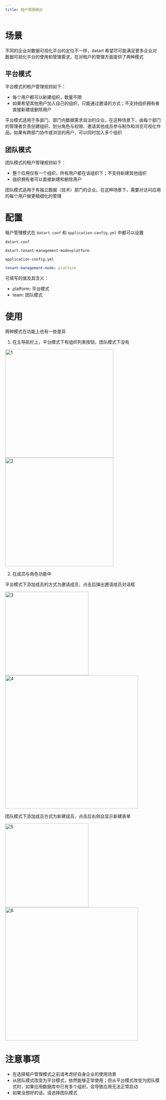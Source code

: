 ```yaml
---
title: 租户管理模式
---
```


# 场景

不同的企业对数据可视化平台的定位不一样，datart 希望尽可能满足更多企业对数据可视化平台的使用和管理需求，在对租户的管理方面提供了两种模式

## 平台模式

平台模式的租户管理规则如下：

- 每个用户都可以新建组织，数量不限
- 如果希望其他用户加入自己的组织，只能通过邀请的方式；不支持组织拥有者直接新建或删除用户

平台模式适用于多部门、部门内数据需求自治的企业。在这种场景下，由每个部门的管理者负责创建组织、划分角色与权限、邀请其他成员参与制作和浏览可视化作品。如果有跨部门协作或浏览的用户，可以同时加入多个组织

## 团队模式

团队模式的租户管理规则如下：

- 整个应用仅有一个组织，所有用户都在该组织下；不支持新建其他组织
- 组织拥有者可以直接新建和删除用户

团队模式适用于有独立数据（技术）部门的企业。在这种场景下，需要对访问应用的每个用户做更精细化的管理

# 配置

租户管理模式在 `datart.conf` 和 `application-config.yml` 中都可以设置

`datart.conf`

```
datart.tenant-management-mode=platform
```

`application-config.yml`

```yaml
tenant-management-mode: platform
```

可填写的值及其含义：

- platform: 平台模式
- team: 团队模式

# 使用

两种模式在功能上也有一些差异

1. 在主导航栏上，平台模式下有组织列表按钮，团队模式下没有

<img width="350" src="/datart-docs/images/tenant-management-mode/1.png" alt="1" />
<img width="350" src="/datart-docs/images/tenant-management-mode/2.png" alt="2" />

2. 在成员与角色功能中

平台模式下添加成员的方式为邀请成员，点击后弹出邀请成员对话框

<img width="270" src="/datart-docs/images/tenant-management-mode/3.png" alt="3" />
<img width="430" src="/datart-docs/images/tenant-management-mode/4.png" alt="4" />

团队模式下添加成员方式为新建成员，点击后右侧会显示新建表单

<img width="270" src="/datart-docs/images/tenant-management-mode/5.png" alt="5" />
<img width="430" src="/datart-docs/images/tenant-management-mode/6.png" alt="6" />

# 注意事项

- 在选择租户管理模式之前请考虑好自身企业的使用场景
- 从团队模式改变为平台模式，依然能够正常使用；但从平台模式改变为团队模式时，如果应用数据库中已有多个组织，会导致应用无法正常启动
- 如果没想好的话，请选择团队模式
